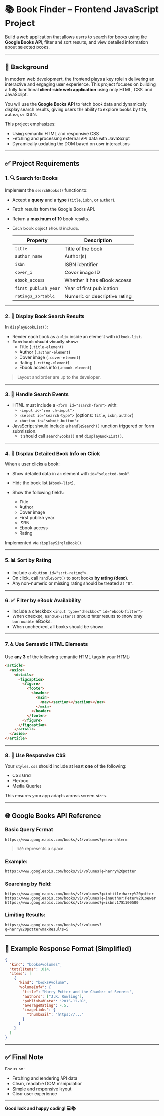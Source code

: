# 📚 Book Finder – Frontend JavaScript Project

Build a web application that allows users to search for books using the **Google Books API**, filter and sort results, and view detailed information about selected books.

---

## 🧠 Background

In modern web development, the frontend plays a key role in delivering an interactive and engaging user experience. This project focuses on building a fully functional **client-side web application** using only HTML, CSS, and JavaScript.

You will use the **Google Books API** to fetch book data and dynamically display search results, giving users the ability to explore books by title, author, or ISBN.

This project emphasizes:

- Using semantic HTML and responsive CSS
- Fetching and processing external API data with JavaScript
- Dynamically updating the DOM based on user interactions

---

## ✅ Project Requirements

### 1. 🔍 Search for Books

Implement the `searchBooks()` function to:

- Accept a **query** and a **type** (`title`, `isbn`, or `author`).
- Fetch results from the Google Books API.
- Return a **maximum of 10** book results.
- Each book object should include:

  | Property             | Description                   |
  | -------------------- | ----------------------------- |
  | `title`              | Title of the book             |
  | `author_name`        | Author(s)                     |
  | `isbn`               | ISBN identifier               |
  | `cover_i`            | Cover image ID                |
  | `ebook_access`       | Whether it has eBook access   |
  | `first_publish_year` | Year of first publication     |
  | `ratings_sortable`   | Numeric or descriptive rating |

---

### 2. 📄 Display Book Search Results

In `displayBookList()`:

- Render each book as a `<li>` inside an element with id `book-list`.
- Each book should visually show:
  - Title (`.title-element`)
  - Author (`.author-element`)
  - Cover image (`.cover-element`)
  - Rating (`.rating-element`)
  - Ebook access info (`.ebook-element`)

> Layout and order are up to the developer.

---

### 3. 🧾 Handle Search Events

- HTML must include a `<form id="search-form">` with:
  - `<input id="search-input">`
  - `<select id="search-type">` (options: `title`, `isbn`, `author`)
  - `<button id="submit-button">`
- JavaScript should include a `handleSearch()` function triggered on form submission.
  - It should call `searchBooks()` and `displayBookList()`.

---

### 4. 📘 Display Detailed Book Info on Click

When a user clicks a book:

- Show detailed data in an element with `id="selected-book"`.
- Hide the book list (`#book-list`).
- Show the following fields:

  - Title
  - Author
  - Cover image
  - First publish year
  - ISBN
  - Ebook access
  - Rating

Implemented via `displaySingleBook()`.

---

### 5. 📊 Sort by Rating

- Include a `<button id="sort-rating">`.
- On click, call `handleSort()` to sort books **by rating (desc)**.
- Any non-numeric or missing rating should be treated as `"0"`.

---

### 6. ✅ Filter by eBook Availability

- Include a checkbox `<input type="checkbox" id="ebook-filter">`.
- When checked, `handleFilter()` should filter results to show only `borrowable` eBooks.
- When unchecked, all books should be shown.

---

### 7. ♿ Use Semantic HTML Elements

Use **any 3** of the following semantic HTML tags in your HTML:

```html
<article>
  <aside>
    <details>
      <figcaption>
        <figure>
          <footer>
            <header>
              <main>
                <nav><section></section></nav>
              </main>
            </header>
          </footer>
        </figure>
      </figcaption>
    </details>
  </aside>
</article>
```

---

### 8. 📱 Use Responsive CSS

Your `styles.css` should include at least **one** of the following:

- CSS Grid
- Flexbox
- Media Queries

This ensures your app adapts across screen sizes.

---

## 🌐 Google Books API Reference

### Basic Query Format

```
https://www.googleapis.com/books/v1/volumes?q=searchterm
```

> `%20` represents a space.

### Example:

```
https://www.googleapis.com/books/v1/volumes?q=harry%20potter
```

### Searching by Field:

```
https://www.googleapis.com/books/v1/volumes?q=intitle:harry%20potter
https://www.googleapis.com/books/v1/volumes?q=inauthor:Peter%20Loewer
https://www.googleapis.com/books/v1/volumes?q=isbn:1781100500
```

### Limiting Results:

```
https://www.googleapis.com/books/v1/volumes?q=harry%20potter&maxResults=5
```

---

## 📌 Example Response Format (Simplified)

```json
{
  "kind": "books#volumes",
  "totalItems": 1014,
  "items": [
    {
      "kind": "books#volume",
      "volumeInfo": {
        "title": "Harry Potter and the Chamber of Secrets",
        "authors": ["J.K. Rowling"],
        "publishedDate": "2015-12-08",
        "averageRating": 4.5,
        "imageLinks": {
          "thumbnail": "https://..."
        }
      }
    }
  ]
}
```

---

## ✅ Final Note

Focus on:

- Fetching and rendering API data
- Clean, readable DOM manipulation
- Simple and responsive layout
- Clear user experience

---

**Good luck and happy coding! 💻📚**
